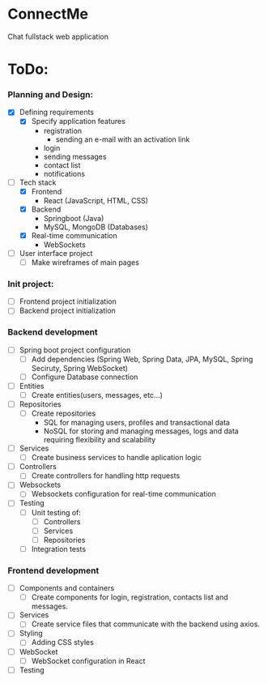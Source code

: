 # ConnectMe
Chat fullstack web application

# ToDo:
### Planning and Design:
- [x] Defining requirements
  - [x] Specify application features
    - registration
      - sending an e-mail with an activation link
    - login
    - sending messages
    - contact list
    - notifications

- [ ] Tech stack
  - [x] Frontend
    - React (JavaScript, HTML, CSS)
  - [x] Backend
    - Springboot (Java)
    - MySQL, MongoDB (Databases)
  - [x] Real-time communication
    - WebSockets
- [ ] User interface project
  - [ ] Make wireframes of main pages

### Init project:
- [ ] Frontend project initialization
- [ ] Backend project initialization

### Backend development
- [ ] Spring boot project configuration
  - [ ] Add dependencies (Spring Web, Spring Data, JPA, MySQL, Spring Seciruty, Spring WebSocket)
  - [ ] Configure Database connection
- [ ] Entities
  - [ ] Create entities(users, messages, etc...)
- [ ] Repositories
  - [ ] Create repositories
    - SQL for managing users, profiles and transactional data
    - NoSQL for storing and managing messages, logs and data requiring flexibility and scalability
- [ ] Services
  - [ ] Create business services to handle aplication logic
- [ ] Controllers
  - [ ] Create controllers for handling http requests
- [ ] Websockets
  - [ ] Websockets configuration for real-time communication
- [ ] Testing
  - [ ] Unit testing of:
    - [ ] Controllers
    - [ ] Services
    - [ ] Repositories
  - [ ] Integration tests
  
### Frontend development
- [ ] Components and containers
  - [ ] Create components for login, registration, contacts list and messages.
- [ ] Services
  - [ ] Create service files that communicate with the backend using axios.
- [ ] Styling
  - [ ] Adding CSS styles
- [ ] WebSocket
  - [ ] WebSocket configuration in React
- [ ] Testing
